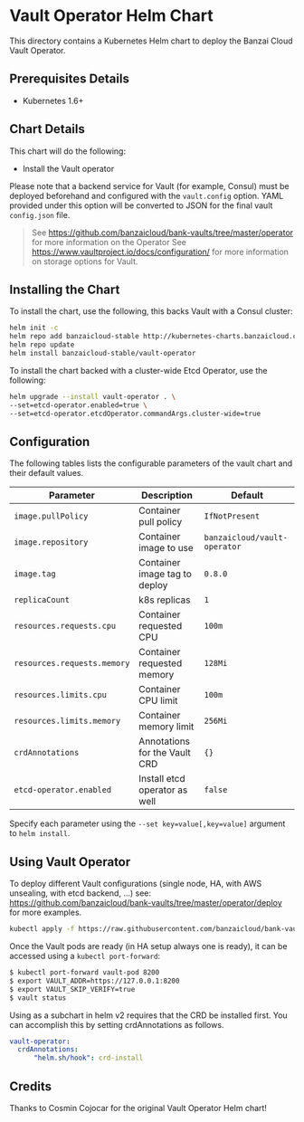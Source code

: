 # Vault Operator Helm Chart

This directory contains a Kubernetes Helm chart to deploy the Banzai Cloud Vault Operator.

## Prerequisites Details

* Kubernetes 1.6+

## Chart Details

This chart will do the following:

* Install the Vault operator

Please note that a backend service for Vault (for example, Consul) must
be deployed beforehand and configured with the `vault.config` option. YAML
provided under this option will be converted to JSON for the final vault
`config.json` file.

> See https://github.com/banzaicloud/bank-vaults/tree/master/operator for more information on the Operator
> See https://www.vaultproject.io/docs/configuration/ for more information on storage options for Vault.

## Installing the Chart

To install the chart, use the following, this backs Vault with a Consul cluster:

```bash
helm init -c
helm repo add banzaicloud-stable http://kubernetes-charts.banzaicloud.com/branch/master
helm repo update
helm install banzaicloud-stable/vault-operator
```

To install the chart backed with a cluster-wide Etcd Operator, use the following:

```bash
helm upgrade --install vault-operator . \
--set=etcd-operator.enabled=true \
--set=etcd-operator.etcdOperator.commandArgs.cluster-wide=true
```

## Configuration

The following tables lists the configurable parameters of the vault chart and their default values.

|       Parameter             |           Description               |                         Default                     |
|-----------------------------|-------------------------------------|-----------------------------------------------------|
| `image.pullPolicy`          | Container pull policy               | `IfNotPresent`                                      |
| `image.repository`          | Container image to use              | `banzaicloud/vault-operator`                        |
| `image.tag`                 | Container image tag to deploy       | `0.8.0`                                             |
| `replicaCount`              | k8s replicas                        | `1`                                                 |
| `resources.requests.cpu`    | Container requested CPU             | `100m`                                              |
| `resources.requests.memory` | Container requested memory          | `128Mi`                                             |
| `resources.limits.cpu`      | Container CPU limit                 | `100m`                                              |
| `resources.limits.memory`   | Container memory limit              | `256Mi`                                             |
| `crdAnnotations`            | Annotations for the Vault CRD       | `{}`                                                |
| `etcd-operator.enabled`     | Install etcd operator as well       | `false`                                             |


Specify each parameter using the `--set key=value[,key=value]` argument to `helm install`.

## Using Vault Operator

To deploy different Vault configurations (single node, HA, with AWS unsealing, with etcd backend, ...) see: https://github.com/banzaicloud/bank-vaults/tree/master/operator/deploy for more examples.

```bash
kubectl apply -f https://raw.githubusercontent.com/banzaicloud/bank-vaults/master/operator/deploy/cr-etcd-ha.yaml
```

Once the Vault pods are ready (in HA setup always one is ready), it can be accessed using a `kubectl port-forward`:

```bash
$ kubectl port-forward vault-pod 8200
$ export VAULT_ADDR=https://127.0.0.1:8200
$ export VAULT_SKIP_VERIFY=true
$ vault status
```

Using as a subchart in helm v2 requires that the CRD be installed first. You can accomplish this by setting crdAnnotations as follows.

```yaml
vault-operator:
  crdAnnotations:
      "helm.sh/hook": crd-install
```

## Credits

Thanks to Cosmin Cojocar for the original Vault Operator Helm chart!
